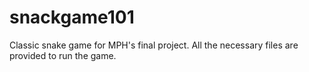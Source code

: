 # snackgame101

Classic snake game for MPH's final project. All the necessary files are provided to run the game.
